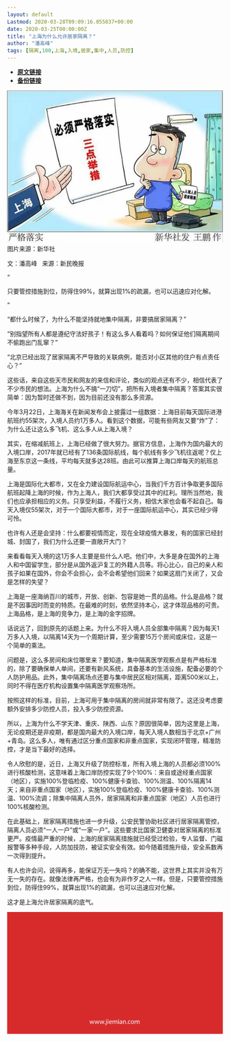 ```yaml
---
layout: default
Lastmod: 2020-03-28T09:09:16.055837+00:00
date: 2020-03-25T00:00:00Z
title: "上海为什么允许居家隔离？"
author: "潘高峰"
tags: [隔离,100,上海,入境,居家,集中,人员,防控]
---
```


* [**原文链接**](https://mp.weixin.qq.com/s/8lLV93fSuG9lhb_XcdzA-A)
* [**备份链接**](http://archive.today/EcpgQ)


![](/images/post/db21dc3a2f2289aaa69fd4ab5ee046cf.jpg)图片来源：新华社

文：潘高峰   来源：新民晚报

“

  

只要管控措施到位，防得住99%，就算出现1%的疏漏，也可以迅速应对化解。

  

”

“都什么时候了，为什么不能坚持就地集中隔离，非要搞居家隔离？”  

“别指望所有人都是遵纪守法好孩子！有这么多人看着吗？如何保证他们隔离期间不偷跑出门乱窜？”

“北京已经出现了居家隔离不严导致的关联病例，能否对小区其他的住户有点责任心？”

这些话，来自这些天市民和网友的来信和评论，类似的观点还有不少，相信代表了不少市民的想法。上海为什么不搞“一刀切”，把所有入境者集中隔离？答案其实很简单：因为暂时还做不到，因为目前还没有那么多资源。

今年3月22日，上海海关在新闻发布会上披露过一组数据：上海目前每天国际进港航班约55架次，入境人员约1万多人。看到这个数据，可能有些网友又要“炸”了：为什么还让这么多飞机、这么多人从上海入境？

其实，在缩减航班上，上海已经做了很大努力。据官方信息，上海作为国内最大的入境口岸，2017年就已经有了136条国际航线，每个航线有多少飞机往返呢？仅上海至东京这一条线，平均每天就多达28班。由此可以推算上海口岸每天的航班总量。

上海是国际化大都市，又在全力建设国际航运中心，当我们千方百计争取更多国际航班起降上海的时候，作为上海人，我们大都享受过其中的红利。理所当然地，我们也应承担相应的义务。只享受利益，不履行义务，相信大家也会看不起自己。每天入境仅55架次，对于一个国际大都市，对于一座国际航运中心，其实已经少得可怜。

也许有人还是会坚持：什么都要视情而定，现在全球疫情大暴发，有的国家已经封城、封国了，我们为什么还要一直敞开大门？

来看看每天入境的这1万多人主要是些什么人吧。他们中，大多是身在国外的上海人和中国留学生，部分是从国外返沪复工的外籍人员等。将心比心，自己的亲人和孩子如果在国外，你会不会担心，会不会希望他们回来？如果这扇门关闭了，又会是怎样的失望？

上海是一座海纳百川的城市，开放、创新、包容是她一贯的品格。什么是品格？就是不因事因时而变的特质。在最难的时刻，依然坚持本心，这才体现品格的可贵。上海品格，是上海的竞争力，是上海的金字招牌。

话说远了，回到原先的话题上来。为什么不将入境人员全部集中隔离？因为每天1万多人入境，以隔离14天为一个周期计算，至少需要15万个房间或床位，这是一个简单的乘法。

问题是，这么多房间和床位哪里来？要知道，集中隔离医学观察点是有严格标准的，除了要确保单人单间，还要有新风系统，具备基本的生活设施，配备必要的个人防护用品。此外，集中隔离场点还要与集中居民区相对隔离，距离500米以上，同时不得在医疗机构设置集中隔离医学观察场所。

按照这样的标准，目前，上海可用于集中隔离的房间就非常有限了。这还没考虑要额外安排多少防控人员，投入多少防控资源。

所以，上海为什么不学天津、重庆、陕西、山东？原因很简单，因为这里是上海，无论疫期还是非疫期，都是国内最大的入境口岸，每天入境人数相当于北京+广州+青岛。这么多人，唯有通过区分重点国家和非重点国家，实现闭环管理，精准防控，才是当下最好的选择。

令人欣慰的是，近日，上海又升级了防控标准，所有入境上海的人员都必须100%进行核酸检测，这意味着上海口岸防控实现了9个100%：来自或途经重点国家（地区），实施100%登临检疫、100%健康卡查验、100%测温、100%隔离14天；来自非重点国家（地区），实施100%登临检疫、100%健康卡查验、100%测温、100%流调；除集中隔离人员外，居家隔离和非重点国家（地区）人员也进行100%核酸检测。

在此基础上，居家隔离措施也进一步升级，公安民警协助社区进行居家隔离管控，隔离人员必须“一人一户”或“一家一户”。这些要求比国家卫健委对居家隔离的标准更严。疫情最严重的时候，上海的居家隔离措施就已经受过检验，专人监督、门磁报警等多种手段，人防加技防，被证实安全有效。如今随着措施升级，安全系数再一次得到提升。

有人也许会问，说得再多，能保证万无一失吗？的确不能，这世界上其实并没有万无一失的存在。就像法律再严格，也会有为非作歹之人一样。但是，只要管控措施到位，防得住99%，就算出现1%的疏漏，也可以迅速应对化解。

这才是上海允许居家隔离的底气。

![](/images/post/3ef9527fd7edfb43b0c70486c7a956af.jpg)

